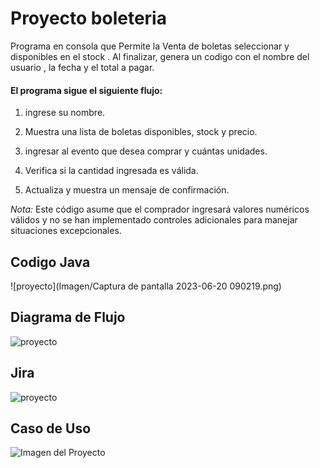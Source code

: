 <h1>Proyecto boleteria</h1>

Programa en consola que  Permite la Venta de boletas seleccionar y  disponibles en el stock . Al finalizar, genera un codigo con el nombre del  usuario , la fecha y el total a pagar.

<h4>El programa sigue el siguiente flujo:</h4>

1. ingrese su nombre.

2. Muestra una lista de boletas  disponibles, stock y precio.

3. ingresar al evento que desea comprar y cuántas unidades.

4. Verifica  si la cantidad ingresada es válida.

5. Actualiza  y muestra un mensaje de confirmación.


*Nota:* Este código asume que el comprador  ingresará valores numéricos válidos y no se han implementado controles adicionales para manejar situaciones excepcionales.
<h2>Codigo Java</h2>

![proyecto](Imagen/Captura de pantalla 2023-06-20 090219.png)

<h2>Diagrama de Flujo</h2>

![proyecto](Images/pseint.png)

<h2>Jira</h2>

![proyecto](Images/Jira.png)

<h2>Caso de Uso</h2>

![Imagen del Proyecto](Images/CasoUso.png)
